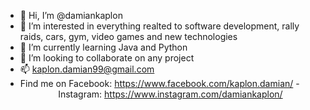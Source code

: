 - 👋 Hi, I’m @damiankaplon
- 👀 I’m interested in everything realted to software development, rally raids, cars, gym, video games and new technologies 
- 🌱 I’m currently learning Java and Python
- 💞️ I’m looking to collaborate on any project 
- 📫 kaplon.damian99@gmail.com
- Find me on Facebook: https://www.facebook.com/kaplon.damian/
-<center> Instagram: https://www.instagram.com/damiankaplon/ </center>

<!---
damiankaplon/damiankaplon is a ✨ special ✨ repository because its `README.md` (this file) appears on your GitHub profile.
You can click the Preview link to take a look at your changes.
--->
